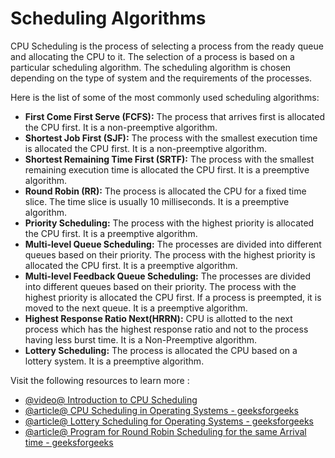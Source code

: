 # Scheduling Algorithms

CPU Scheduling is the process of selecting a process from the ready queue and allocating the CPU to it. The selection of a process is based on a particular scheduling algorithm. The scheduling algorithm is chosen depending on the type of system and the requirements of the processes.

Here is the list of some of the most commonly used scheduling algorithms:

- **First Come First Serve (FCFS):** The process that arrives first is allocated the CPU first. It is a non-preemptive algorithm.
- **Shortest Job First (SJF):** The process with the smallest execution time is allocated the CPU first. It is a non-preemptive algorithm.
- **Shortest Remaining Time First (SRTF):** The process with the smallest remaining execution time is allocated the CPU first. It is a preemptive algorithm.
- **Round Robin (RR):** The process is allocated the CPU for a fixed time slice. The time slice is usually 10 milliseconds. It is a preemptive algorithm.
- **Priority Scheduling:** The process with the highest priority is allocated the CPU first. It is a preemptive algorithm.
- **Multi-level Queue Scheduling:** The processes are divided into different queues based on their priority. The process with the highest priority is allocated the CPU first. It is a preemptive algorithm.
- **Multi-level Feedback Queue Scheduling:** The processes are divided into different queues based on their priority. The process with the highest priority is allocated the CPU first. If a process is preempted, it is moved to the next queue. It is a preemptive algorithm.
- **Highest Response Ratio Next(HRRN):** CPU is allotted to the next process which has the highest response ratio and not to the process having less burst time. It is a Non-Preemptive algorithm.
- **Lottery Scheduling:** The process is allocated the CPU based on a lottery system. It is a preemptive algorithm.

Visit the following resources to learn more : 
- [@video@ Introduction to CPU Scheduling](https://youtu.be/EWkQl0n0w5M?si=Lb-PxN_t-rDfn4JL)
- [@article@ CPU Scheduling in Operating Systems - geeksforgeeks](https://www.geeksforgeeks.org/cpu-scheduling-in-operating-systems/)
- [@article@ Lottery Scheduling for Operating Systems - geeksforgeeks](https://www.geeksforgeeks.org/lottery-process-scheduling-in-operating-system/)
- [@article@ Program for Round Robin Scheduling for the same Arrival time - geeksforgeeks](https://www.geeksforgeeks.org/program-for-round-robin-scheduling-for-the-same-arrival-time/)
